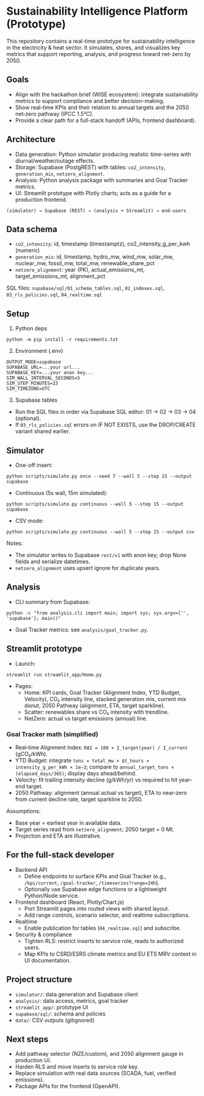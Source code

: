 # Sustainability Intelligence Platform (Prototype)

This repository contains a real-time prototype for sustainability intelligence in the electricity & heat sector. It simulates, stores, and visualizes key metrics that support reporting, analysis, and progress toward net-zero by 2050.

## Goals
- Align with the hackathon brief (WISE ecosystem): integrate sustainability metrics to support compliance and better decision-making.
- Show real-time KPIs and their relation to annual targets and the 2050 net‑zero pathway (IPCC 1.5°C).
- Provide a clear path for a full-stack handoff (APIs, frontend dashboard).

## Architecture
- Data generation: Python simulator producing realistic time-series with diurnal/weather/outage effects.
- Storage: Supabase (PostgREST) with tables: `co2_intensity`, `generation_mix`, `netzero_alignment`.
- Analysis: Python analysis package with summaries and Goal Tracker metrics.
- UI: Streamlit prototype with Plotly charts; acts as a guide for a production frontend.

```
(simulator) → Supabase (REST) → (analysis + Streamlit) → end-users
```

## Data schema
- `co2_intensity`: id, timestamp (timestamptz), co2_intensity_g_per_kwh (numeric)
- `generation_mix`: id, timestamp, hydro_mw, wind_mw, solar_mw, nuclear_mw, fossil_mw, total_mw, renewable_share_pct
- `netzero_alignment`: year (PK), actual_emissions_mt, target_emissions_mt, alignment_pct

SQL files: `supabase/sql/01_schema_tables.sql`, `02_indexes.sql`, `03_rls_policies.sql`, `04_realtime.sql`

## Setup
1) Python deps
```
python -m pip install -r requirements.txt
```

2) Environment (.env)
```
OUTPUT_MODE=supabase
SUPABASE_URL=...your url...
SUPABASE_KEY=...your anon key...
SIM_WALL_INTERVAL_SECONDS=5
SIM_STEP_MINUTES=15
SIM_TIMEZONE=UTC
```

3) Supabase tables
- Run the SQL files in order via Supabase SQL editor: 01 → 02 → 03 → 04 (optional).
- If `03_rls_policies.sql` errors on IF NOT EXISTS, use the DROP/CREATE variant shared earlier.

## Simulator
- One-off insert:
```
python scripts/simulate.py once --seed 7 --wall 5 --step 15 --output supabase
```
- Continuous (5s wall, 15m simulated):
```
python scripts/simulate.py continuous --wall 5 --step 15 --output supabase
```
- CSV mode:
```
python scripts/simulate.py continuous --wall 5 --step 15 --output csv
```

Notes:
- The simulator writes to Supabase `rest/v1` with anon key; drop None fields and serialize datetimes.
- `netzero_alignment` uses upsert ignore for duplicate years.

## Analysis
- CLI summary from Supabase:
```
python -c "from analysis.cli import main; import sys; sys.argv=['', 'supabase']; main()"
```
- Goal Tracker metrics: see `analysis/goal_tracker.py`.

## Streamlit prototype
- Launch:
```
streamlit run streamlit_app/Home.py
```
- Pages:
  - Home: KPI cards, Goal Tracker (Alignment Index, YTD Budget, Velocity), CO₂ intensity line, stacked generation mix, current mix donut, 2050 Pathway (alignment, ETA, target sparkline).
  - Scatter: renewables share vs CO₂ intensity with trendline.
  - NetZero: actual vs target emissions (annual) line.

### Goal Tracker math (simplified)
- Real‑time Alignment Index: `RAI = 100 × I_target(year) / I_current` (gCO₂/kWh).
- YTD Budget: integrate `tons = total_mw × Δt_hours × intensity_g_per_kWh × 1e−3`; compare to `annual_target_tons × (elapsed_days/365)`; display days ahead/behind.
- Velocity: fit trailing intensity decline (g/kWh/yr) vs required to hit year-end target.
- 2050 Pathway: alignment (annual actual vs target), ETA to near‑zero from current decline rate, target sparkline to 2050.

Assumptions:
- Base year = earliest year in available data.
- Target series read from `netzero_alignment`; 2050 target = 0 Mt.
- Projection and ETA are illustrative.

## For the full-stack developer
- Backend API
  - Define endpoints to surface KPIs and Goal Tracker (e.g., `/kpi/current`, `/goal-tracker`, `/timeseries?range=24h`).
  - Optionally use Supabase edge functions or a lightweight Python/Node service.
- Frontend dashboard (React, Plotly/Chart.js)
  - Port Streamlit pages into routed views with shared layout.
  - Add range controls, scenario selector, and realtime subscriptions.
- Realtime
  - Enable publication for tables (`04_realtime.sql`) and subscribe.
- Security & compliance
  - Tighten RLS: restrict inserts to service role, reads to authorized users.
  - Map KPIs to CSRD/ESRS climate metrics and EU ETS MRV context in UI documentation.

## Project structure
- `simulator/`: data generation and Supabase client
- `analysis/`: data access, metrics, goal tracker
- `streamlit_app/`: prototype UI
- `supabase/sql/`: schema and policies
- `data/`: CSV outputs (gitignored)

## Next steps
- Add pathway selector (NZE/custom), and 2050 alignment gauge in production UI.
- Harden RLS and move inserts to service role key.
- Replace simulation with real data sources (SCADA, fuel, verified emissions).
- Package APIs for the frontend (OpenAPI).
